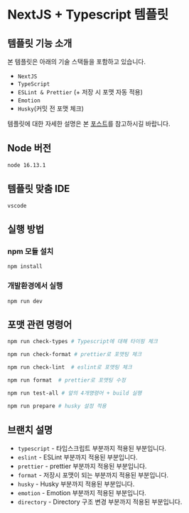 # NextJS + Typescript 템플릿

## 템플릿 기능 소개

본 템플릿은 아래의 기술 스택들을 포함하고 있습니다.

- `NextJS`
- `TypeScript`
- `ESLint & Prettier` (+ 저장 시 포맷 자동 적용)
- `Emotion`
- `Husky`(커밋 전 포맷 체크)

템플릿에 대한 자세한 설명은 본 [포스트](https://velog.io/@seungchan__y/NextJS-Typescript-%ED%85%9C%ED%94%8C%EB%A6%BF)를 참고하시길 바랍니다.

## Node 버전

`node 16.13.1`

## 템플릿 맞춤 IDE

`vscode`

## 실행 방법

### npm 모듈 설치

```tsx
npm install
```

### 개발환경에서 실행

```tsx
npm run dev
```

## 포맷 관련 명령어

```bash
npm run check-types # Typescript에 대해 타이핑 체크

npm run check-format # prettier로 포맷팅 체크

npm run check-lint  # eslint로 포맷팅 체크

npm run format  # prettier로 포맷팅 수정

npm run test-all # 앞의 4개명령어 + build 실행

npm run prepare # husky 설정 적용
```

## 브랜치 설명

- `typescript` - 타입스크립트 부분까지 적용된 부분입니다.
- `eslint` - ESLint 부분까지 적용된 부분입니다.
- `prettier` - prettier 부분까지 적용된 부분입니다.
- `format` - 저장시 포맷이 되는 부분까지 적용된 부분입니다.
- `husky` - Husky 부분까지 적용된 부분입니다.
- `emotion` - Emotion 부분까지 적용된 부분입니다.
- `directory` - Directory 구조 변경 부분까지 적용된 부분입니다.
